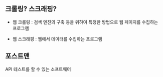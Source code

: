 ## 크롤링? 스크래핑?

- 웹 크롤링 : 검색 엔진의 구축 등을 위하여 특정한 방법으로 웹 페이지를 수집하는 프로그램

- 웹 스크래핑 : 웹에서 데이터를 수집하는 프로그램



## 포스트맨

API 테스트를 할 수 있는 소프트웨어